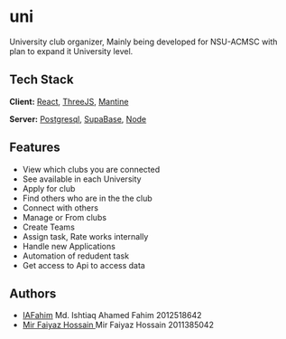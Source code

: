 
# uni

University club organizer, Mainly being developed for NSU-ACMSC with plan to expand it University level.


## Tech Stack

**Client:** [React](https://reactjs.org), [ThreeJS](https://threejs.org), [Mantine](https://mantine.dev)

**Server:** [Postgresql](https://www.postgresql.org), [SupaBase](https://supabase.com), [Node](https://nodejs.org)


## Features

- View which clubs you are connected
- See available in each University
- Apply for club
- Find others who are in the the club
- Connect with others
- Manage or From clubs
- Create Teams
- Assign task, Rate works internally
- Handle new Applications
- Automation of redudent task
- Get access to Api to access data

## Authors

- [IAFahim](https://www.github.com/octokatherine) Md. Ishtiaq Ahamed Fahim 2012518642
- [Mir Faiyaz Hossain ](https://github.com/mir8077faiyaz) Mir Faiyaz Hossain 2011385042

